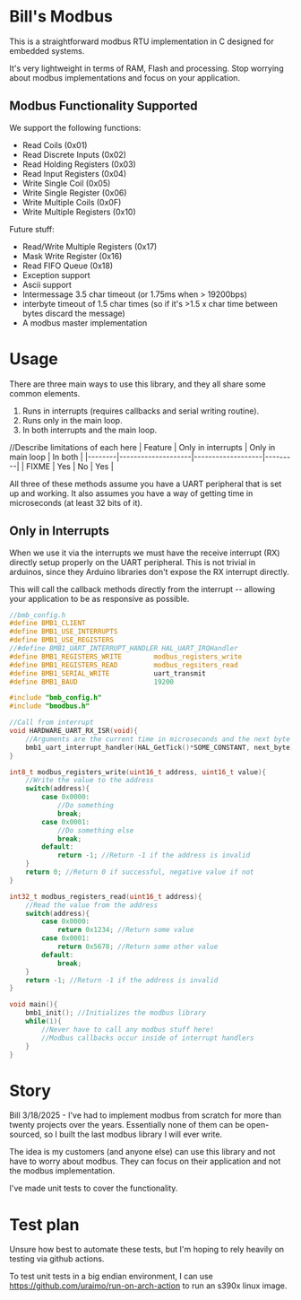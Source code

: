 # Bill's Modbus

This is a straightforward modbus RTU implementation in C designed for embedded systems.

It's very lightweight in terms of RAM, Flash and processing. Stop worrying about modbus implementations and focus on your application.

## Modbus Functionality Supported

We support the following functions:
* Read Coils (0x01)
* Read Discrete Inputs (0x02)
* Read Holding Registers (0x03)
* Read Input Registers (0x04)
* Write Single Coil (0x05)
* Write Single Register (0x06)
* Write Multiple Coils (0x0F)
* Write Multiple Registers (0x10)

Future stuff:
* Read/Write Multiple Registers (0x17)
* Mask Write Register (0x16)
* Read FIFO Queue (0x18)
* Exception support
* Ascii support
* Intermessage 3.5 char timeout (or 1.75ms when > 19200bps)
* interbyte timeout of 1.5 char times (so if it's >1.5 x char time between bytes discard the message)
* A modbus master implementation

# Usage
There are three main ways to use this library, and they all share some common elements.
1. Runs in interrupts (requires callbacks and serial writing routine).
2. Runs only in the main loop.
3. In both interrupts and the main loop.

//Describe limitations of each here
| Feature | Only in interrupts | Only in main loop | In both |
|--------|--------------------|-------------------|---------|
| FIXME  | Yes                | No                | Yes     |


All three of these methods assume you have a UART peripheral that is set up and working. 
It also assumes you have a way of getting time in microseconds (at least 32 bits of it). 

## Only in Interrupts
When we use it via the interrupts we must have the receive interrupt (RX) directly setup properly on the UART peripheral.
This is not trivial in arduinos, since they Arduino libraries don't expose the RX interrupt directly.

This will call the callback methods directly from the interrupt -- allowing your application to be as responsive as possible.
```c
//bmb_config.h
#define BMB1_CLIENT
#define BMB1_USE_INTERRUPTS
#define BMB1_USE_REGISTERS
//#define BMB1_UART_INTERRUPT_HANDLER HAL_UART_IRQHandler
#define BMB1_REGISTERS_WRITE        modbus_registers_write
#define BMB1_REGISTERS_READ         modbus_regsiters_read
#define BMB1_SERIAL_WRITE           uart_transmit
#define BMB1_BAUD                   19200
```

```c
#include "bmb_config.h"
#include "bmodbus.h"

//Call from interrupt
void HARDWARE_UART_RX_ISR(void){
    //Arguments are the current time in microseconds and the next byte received
    bmb1_uart_interrupt_handler(HAL_GetTick()*SOME_CONSTANT, next_byte);
}

int8_t modbus_registers_write(uint16_t address, uint16_t value){
    //Write the value to the address
    switch(address){
        case 0x0000:
            //Do something
            break;
        case 0x0001:
            //Do something else
            break;
        default:
            return -1; //Return -1 if the address is invalid
    }
    return 0; //Return 0 if successful, negative value if not
}

int32_t modbus_registers_read(uint16_t address){
    //Read the value from the address
    switch(address){
        case 0x0000:
            return 0x1234; //Return some value
        case 0x0001:
            return 0x5678; //Return some other value
        default:
            break;
    }
    return -1; //Return -1 if the address is invalid
}

void main(){
    bmb1_init(); //Initializes the modbus library
    while(1){
        //Never have to call any modbus stuff here!
        //Modbus callbacks occur inside of interrupt handlers
    }
}
```


# Story

Bill 3/18/2025 - I've had to implement modbus from scratch for more than twenty projects over the years. Essentially none of them can be open-sourced, so I built the last modbus library I will ever write.

The idea is my customers (and anyone else) can use this library and not have to worry about modbus.
They can focus on their application and not the modbus implementation.

I've made unit tests to cover the functionality.

# Test plan
Unsure how best to automate these tests, but I'm hoping to rely heavily on testing via github actions.

To test unit tests in a big endian environment, I can use https://github.com/uraimo/run-on-arch-action to run an s390x linux image.